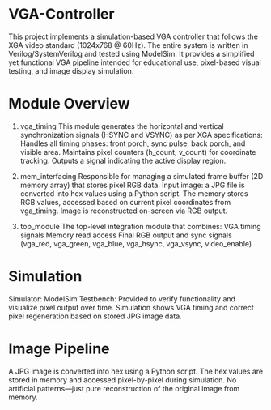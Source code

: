 # VGA-Controller
This project implements a simulation-based VGA controller that follows the XGA video standard (1024x768 @ 60Hz). The entire system is written in Verilog/SystemVerilog and tested using ModelSim. It provides a simplified yet functional VGA pipeline intended for educational use, pixel-based visual testing, and image display simulation.

# Module Overview
1. vga_timing
This module generates the horizontal and vertical synchronization signals (HSYNC and VSYNC) as per XGA specifications:
Handles all timing phases: front porch, sync pulse, back porch, and visible area.
Maintains pixel counters (h_count, v_count) for coordinate tracking.
Outputs a signal indicating the active display region.

2. mem_interfacing
Responsible for managing a simulated frame buffer (2D memory array) that stores pixel RGB data.
Input image: a JPG file is converted into hex values using a Python script.
The memory stores RGB values, accessed based on current pixel coordinates from vga_timing.
Image is reconstructed on-screen via RGB output.

3. top_module
The top-level integration module that combines:
VGA timing signals
Memory read access
Final RGB output and sync signals (vga_red, vga_green, vga_blue, vga_hsync, vga_vsync, video_enable)

# Simulation
Simulator: ModelSim
Testbench: Provided to verify functionality and visualize pixel output over time.
Simulation shows VGA timing and correct pixel regeneration based on stored JPG image data.

# Image Pipeline
A JPG image is converted into hex using a Python script.
The hex values are stored in memory and accessed pixel-by-pixel during simulation.
No artificial patterns—just pure reconstruction of the original image from memory.

